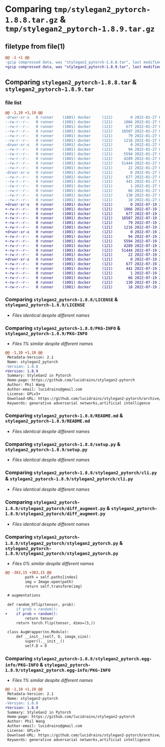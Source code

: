 # Comparing `tmp/stylegan2_pytorch-1.8.8.tar.gz` & `tmp/stylegan2_pytorch-1.8.9.tar.gz`

## filetype from file(1)

```diff
@@ -1 +1 @@
-gzip compressed data, was "stylegan2_pytorch-1.8.8.tar", last modified: Thu Jan 27 02:21:57 2022, max compression
+gzip compressed data, was "stylegan2_pytorch-1.8.9.tar", last modified: Tue Jul 19 23:21:16 2022, max compression
```

## Comparing `stylegan2_pytorch-1.8.8.tar` & `stylegan2_pytorch-1.8.9.tar`

### file list

```diff
@@ -1,19 +1,19 @@
-drwxr-xr-x   0 runner    (1001) docker     (121)        0 2022-01-27 02:21:57.465989 stylegan2_pytorch-1.8.8/
--rw-r--r--   0 runner    (1001) docker     (121)     1066 2022-01-27 02:21:47.000000 stylegan2_pytorch-1.8.8/LICENSE
--rw-r--r--   0 runner    (1001) docker     (121)      677 2022-01-27 02:21:57.465989 stylegan2_pytorch-1.8.8/PKG-INFO
--rw-r--r--   0 runner    (1001) docker     (121)    18507 2022-01-27 02:21:47.000000 stylegan2_pytorch-1.8.8/README.md
--rw-r--r--   0 runner    (1001) docker     (121)       79 2022-01-27 02:21:57.465989 stylegan2_pytorch-1.8.8/setup.cfg
--rw-r--r--   0 runner    (1001) docker     (121)     1216 2022-01-27 02:21:47.000000 stylegan2_pytorch-1.8.8/setup.py
-drwxr-xr-x   0 runner    (1001) docker     (121)        0 2022-01-27 02:21:57.461989 stylegan2_pytorch-1.8.8/stylegan2_pytorch/
--rw-r--r--   0 runner    (1001) docker     (121)       94 2022-01-27 02:21:47.000000 stylegan2_pytorch-1.8.8/stylegan2_pytorch/__init__.py
--rw-r--r--   0 runner    (1001) docker     (121)     5594 2022-01-27 02:21:47.000000 stylegan2_pytorch-1.8.8/stylegan2_pytorch/cli.py
--rw-r--r--   0 runner    (1001) docker     (121)     4289 2022-01-27 02:21:47.000000 stylegan2_pytorch-1.8.8/stylegan2_pytorch/diff_augment.py
--rw-r--r--   0 runner    (1001) docker     (121)    51444 2022-01-27 02:21:47.000000 stylegan2_pytorch-1.8.8/stylegan2_pytorch/stylegan2_pytorch.py
--rw-r--r--   0 runner    (1001) docker     (121)       22 2022-01-27 02:21:47.000000 stylegan2_pytorch-1.8.8/stylegan2_pytorch/version.py
-drwxr-xr-x   0 runner    (1001) docker     (121)        0 2022-01-27 02:21:57.465989 stylegan2_pytorch-1.8.8/stylegan2_pytorch.egg-info/
--rw-r--r--   0 runner    (1001) docker     (121)      677 2022-01-27 02:21:57.000000 stylegan2_pytorch-1.8.8/stylegan2_pytorch.egg-info/PKG-INFO
--rw-r--r--   0 runner    (1001) docker     (121)      441 2022-01-27 02:21:57.000000 stylegan2_pytorch-1.8.8/stylegan2_pytorch.egg-info/SOURCES.txt
--rw-r--r--   0 runner    (1001) docker     (121)        1 2022-01-27 02:21:57.000000 stylegan2_pytorch-1.8.8/stylegan2_pytorch.egg-info/dependency_links.txt
--rw-r--r--   0 runner    (1001) docker     (121)       66 2022-01-27 02:21:57.000000 stylegan2_pytorch-1.8.8/stylegan2_pytorch.egg-info/entry_points.txt
--rw-r--r--   0 runner    (1001) docker     (121)      130 2022-01-27 02:21:57.000000 stylegan2_pytorch-1.8.8/stylegan2_pytorch.egg-info/requires.txt
--rw-r--r--   0 runner    (1001) docker     (121)       18 2022-01-27 02:21:57.000000 stylegan2_pytorch-1.8.8/stylegan2_pytorch.egg-info/top_level.txt
+drwxr-xr-x   0 runner    (1001) docker     (121)        0 2022-07-19 23:21:16.277946 stylegan2_pytorch-1.8.9/
+-rw-r--r--   0 runner    (1001) docker     (121)     1066 2022-07-19 23:21:08.000000 stylegan2_pytorch-1.8.9/LICENSE
+-rw-r--r--   0 runner    (1001) docker     (121)      677 2022-07-19 23:21:16.277946 stylegan2_pytorch-1.8.9/PKG-INFO
+-rw-r--r--   0 runner    (1001) docker     (121)    18507 2022-07-19 23:21:08.000000 stylegan2_pytorch-1.8.9/README.md
+-rw-r--r--   0 runner    (1001) docker     (121)       79 2022-07-19 23:21:16.277946 stylegan2_pytorch-1.8.9/setup.cfg
+-rw-r--r--   0 runner    (1001) docker     (121)     1216 2022-07-19 23:21:08.000000 stylegan2_pytorch-1.8.9/setup.py
+drwxr-xr-x   0 runner    (1001) docker     (121)        0 2022-07-19 23:21:16.273946 stylegan2_pytorch-1.8.9/stylegan2_pytorch/
+-rw-r--r--   0 runner    (1001) docker     (121)       94 2022-07-19 23:21:08.000000 stylegan2_pytorch-1.8.9/stylegan2_pytorch/__init__.py
+-rw-r--r--   0 runner    (1001) docker     (121)     5594 2022-07-19 23:21:08.000000 stylegan2_pytorch-1.8.9/stylegan2_pytorch/cli.py
+-rw-r--r--   0 runner    (1001) docker     (121)     4289 2022-07-19 23:21:08.000000 stylegan2_pytorch-1.8.9/stylegan2_pytorch/diff_augment.py
+-rw-r--r--   0 runner    (1001) docker     (121)    51444 2022-07-19 23:21:08.000000 stylegan2_pytorch-1.8.9/stylegan2_pytorch/stylegan2_pytorch.py
+-rw-r--r--   0 runner    (1001) docker     (121)       22 2022-07-19 23:21:08.000000 stylegan2_pytorch-1.8.9/stylegan2_pytorch/version.py
+drwxr-xr-x   0 runner    (1001) docker     (121)        0 2022-07-19 23:21:16.277946 stylegan2_pytorch-1.8.9/stylegan2_pytorch.egg-info/
+-rw-r--r--   0 runner    (1001) docker     (121)      677 2022-07-19 23:21:16.000000 stylegan2_pytorch-1.8.9/stylegan2_pytorch.egg-info/PKG-INFO
+-rw-r--r--   0 runner    (1001) docker     (121)      441 2022-07-19 23:21:16.000000 stylegan2_pytorch-1.8.9/stylegan2_pytorch.egg-info/SOURCES.txt
+-rw-r--r--   0 runner    (1001) docker     (121)        1 2022-07-19 23:21:16.000000 stylegan2_pytorch-1.8.9/stylegan2_pytorch.egg-info/dependency_links.txt
+-rw-r--r--   0 runner    (1001) docker     (121)       66 2022-07-19 23:21:16.000000 stylegan2_pytorch-1.8.9/stylegan2_pytorch.egg-info/entry_points.txt
+-rw-r--r--   0 runner    (1001) docker     (121)      130 2022-07-19 23:21:16.000000 stylegan2_pytorch-1.8.9/stylegan2_pytorch.egg-info/requires.txt
+-rw-r--r--   0 runner    (1001) docker     (121)       18 2022-07-19 23:21:16.000000 stylegan2_pytorch-1.8.9/stylegan2_pytorch.egg-info/top_level.txt
```

### Comparing `stylegan2_pytorch-1.8.8/LICENSE` & `stylegan2_pytorch-1.8.9/LICENSE`

 * *Files identical despite different names*

### Comparing `stylegan2_pytorch-1.8.8/PKG-INFO` & `stylegan2_pytorch-1.8.9/PKG-INFO`

 * *Files 1% similar despite different names*

```diff
@@ -1,10 +1,10 @@
 Metadata-Version: 2.1
 Name: stylegan2_pytorch
-Version: 1.8.8
+Version: 1.8.9
 Summary: StyleGan2 in Pytorch
 Home-page: https://github.com/lucidrains/stylegan2-pytorch
 Author: Phil Wang
 Author-email: lucidrains@gmail.com
 License: GPLv3+
 Download-URL: https://github.com/lucidrains/stylegan2-pytorch/archive/v_036.tar.gz
 Keywords: generative adversarial networks,artificial intelligence
```

### Comparing `stylegan2_pytorch-1.8.8/README.md` & `stylegan2_pytorch-1.8.9/README.md`

 * *Files identical despite different names*

### Comparing `stylegan2_pytorch-1.8.8/setup.py` & `stylegan2_pytorch-1.8.9/setup.py`

 * *Files identical despite different names*

### Comparing `stylegan2_pytorch-1.8.8/stylegan2_pytorch/cli.py` & `stylegan2_pytorch-1.8.9/stylegan2_pytorch/cli.py`

 * *Files identical despite different names*

### Comparing `stylegan2_pytorch-1.8.8/stylegan2_pytorch/diff_augment.py` & `stylegan2_pytorch-1.8.9/stylegan2_pytorch/diff_augment.py`

 * *Files identical despite different names*

### Comparing `stylegan2_pytorch-1.8.8/stylegan2_pytorch/stylegan2_pytorch.py` & `stylegan2_pytorch-1.8.9/stylegan2_pytorch/stylegan2_pytorch.py`

 * *Files 0% similar despite different names*

```diff
@@ -383,15 +383,15 @@
         path = self.paths[index]
         img = Image.open(path)
         return self.transform(img)
 
 # augmentations
 
 def random_hflip(tensor, prob):
-    if prob > random():
+    if prob < random():
         return tensor
     return torch.flip(tensor, dims=(3,))
 
 class AugWrapper(nn.Module):
     def __init__(self, D, image_size):
         super().__init__()
         self.D = D
```

### Comparing `stylegan2_pytorch-1.8.8/stylegan2_pytorch.egg-info/PKG-INFO` & `stylegan2_pytorch-1.8.9/stylegan2_pytorch.egg-info/PKG-INFO`

 * *Files 1% similar despite different names*

```diff
@@ -1,10 +1,10 @@
 Metadata-Version: 2.1
 Name: stylegan2-pytorch
-Version: 1.8.8
+Version: 1.8.9
 Summary: StyleGan2 in Pytorch
 Home-page: https://github.com/lucidrains/stylegan2-pytorch
 Author: Phil Wang
 Author-email: lucidrains@gmail.com
 License: GPLv3+
 Download-URL: https://github.com/lucidrains/stylegan2-pytorch/archive/v_036.tar.gz
 Keywords: generative adversarial networks,artificial intelligence
```

